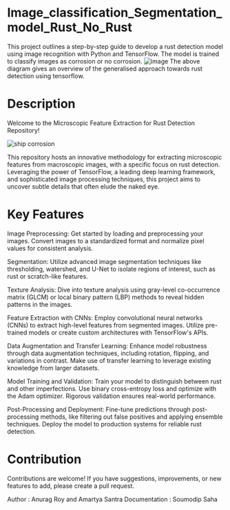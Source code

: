 # Image_classification_Segmentation_model_Rust_No_Rust
This project outlines a step-by-step guide to develop a rust detection model using image recognition with Python and TensorFlow. The model is trained to classify images as corrosion or no corrosion.
![image](https://github.com/royanurag005/Image_classification_Segmebtation_model_Rust_No_Rust/assets/97970838/0df840a0-f90b-4cce-9b82-a7c5f4971c46)
The above diagram gives an overview of the generalised approach towards rust detection using tensorflow.

# Description

Welcome to the Microscopic Feature Extraction for Rust Detection Repository!

![ship corrosion](https://github.com/royanurag005/Image_classification_Segmebtation_model_Rust_No_Rust/assets/97970838/51326ef2-cb6b-4896-b78b-f6d85fc4922d)

This repository hosts an innovative methodology for extracting microscopic features from macroscopic images, with a specific focus on rust detection. Leveraging the power of TensorFlow, a leading deep learning framework, and sophisticated image processing techniques, this project aims to uncover subtle details that often elude the naked eye.

# Key Features
Image Preprocessing: Get started by loading and preprocessing your images. Convert images to a standardized format and normalize pixel values for consistent analysis.

Segmentation: Utilize advanced image segmentation techniques like thresholding, watershed, and U-Net to isolate regions of interest, such as rust or scratch-like features.

Texture Analysis: Dive into texture analysis using gray-level co-occurrence matrix (GLCM) or local binary pattern (LBP) methods to reveal hidden patterns in the images.

Feature Extraction with CNNs: Employ convolutional neural networks (CNNs) to extract high-level features from segmented images. Utilize pre-trained models or create custom architectures with TensorFlow's APIs.

Data Augmentation and Transfer Learning: Enhance model robustness through data augmentation techniques, including rotation, flipping, and variations in contrast. Make use of transfer learning to leverage existing knowledge from larger datasets.

Model Training and Validation: Train your model to distinguish between rust and other imperfections. Use binary cross-entropy loss and optimize with the Adam optimizer. Rigorous validation ensures real-world performance.

Post-Processing and Deployment: Fine-tune predictions through post-processing methods, like filtering out false positives and applying ensemble techniques. Deploy the model to production systems for reliable rust detection.

# Contribution

Contributions are welcome! If you have suggestions, improvements, or new features to add, please create a pull request.

Author : Anurag Roy and Amartya Santra
Documentation : Soumodip Saha
